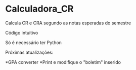 # Calculadora_CR
Calcula CR e CRA segundo as notas esperadas do semestre

Código intuitivo

Só é necessário ter Python

Próximas atualizações:

*GPA converter
*Print e modifique o "boletim" inserido
